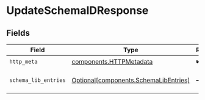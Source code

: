 # UpdateSchemaIDResponse


## Fields

| Field                                                                                | Type                                                                                 | Required                                                                             | Description                                                                          |
| ------------------------------------------------------------------------------------ | ------------------------------------------------------------------------------------ | ------------------------------------------------------------------------------------ | ------------------------------------------------------------------------------------ |
| `http_meta`                                                                          | [components.HTTPMetadata](../../models/components/httpmetadata.md)                   | :heavy_check_mark:                                                                   | N/A                                                                                  |
| `schema_lib_entries`                                                                 | [Optional[components.SchemaLibEntries]](../../models/components/schemalibentries.md) | :heavy_minus_sign:                                                                   | a list of Schema objects                                                             |